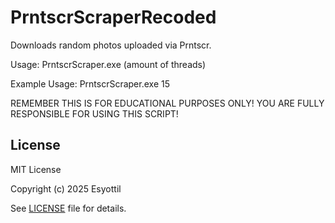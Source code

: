 # PrntscrScraperRecoded

Downloads random photos uploaded via Prntscr.

Usage:
PrntscrScraper.exe (amount of threads)


Example Usage:
PrntscrScraper.exe 15

REMEMBER THIS IS FOR EDUCATIONAL PURPOSES ONLY! YOU ARE FULLY RESPONSIBLE FOR USING THIS SCRIPT!

## License

MIT License

Copyright (c) 2025 Esyottil

See [LICENSE](LICENSE) file for details.
